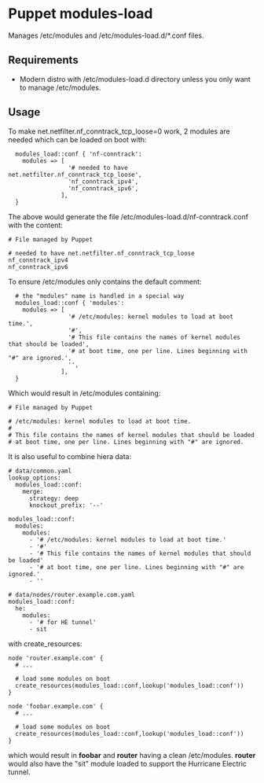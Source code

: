 # Puppet modules-load

Manages /etc/modules and /etc/modules-load.d/*.conf files.

## Requirements
* Modern distro with /etc/modules-load.d directory unless you only
  want to manage /etc/modules.

## Usage

To make net.netfilter.nf_conntrack_tcp_loose=0 work, 2 modules are needed which can be
loaded on boot with:

```puppet
  modules_load::conf { 'nf-conntrack':
    modules => [
                 '# needed to have net.netfilter.nf_conntrack_tcp_loose',
                 'nf_conntrack_ipv4',
                 'nf_conntrack_ipv6',
               ],
  }
```

The above would generate the file /etc/modules-load.d/nf-conntrack.conf with the content:

```
# File managed by Puppet

# needed to have net.netfilter.nf_conntrack_tcp_loose
nf_conntrack_ipv4
nf_conntrack_ipv6
```

To ensure /etc/modules only contains the default comment:

```puppet
  # the "modules" name is handled in a special way
  modules_load::conf { 'modules':
    modules => [
                 '# /etc/modules: kernel modules to load at boot time.',
                 '#',
                 '# This file contains the names of kernel modules that should be loaded',
                 '# at boot time, one per line. Lines beginning with "#" are ignored.',
                 '',
               ],
  }

```

Which would result in /etc/modules containing:

```
# File managed by Puppet

# /etc/modules: kernel modules to load at boot time.
#
# This file contains the names of kernel modules that should be loaded
# at boot time, one per line. Lines beginning with "#" are ignored.

```

It is also useful to combine hiera data:

```
# data/common.yaml
lookup_options:
  modules_load::conf:
    merge:
      strategy: deep
      knockout_prefix: '--'

modules_load::conf:
  modules:
    modules:
      - '# /etc/modules: kernel modules to load at boot time.'
      - '#'
      - '# This file contains the names of kernel modules that should be loaded'
      - '# at boot time, one per line. Lines beginning with "#" are ignored.'
      - ''

# data/nodes/router.example.com.yaml
modules_load::conf:
  he:
    modules:
      - '# for HE tunnel'
      - sit
```

with create_resources:

```puppet
node 'router.example.com' {
  # ...

  # load some modules on boot
  create_resources(modules_load::conf,lookup('modules_load::conf'))
}

node 'foobar.example.com' {
  # ...

  # load some modules on boot
  create_resources(modules_load::conf,lookup('modules_load::conf'))
}
```

which would result in **foobar** and **router** having a clean /etc/modules. **router** would
also have the "sit" module loaded to support the Hurricane Electric tunnel.

